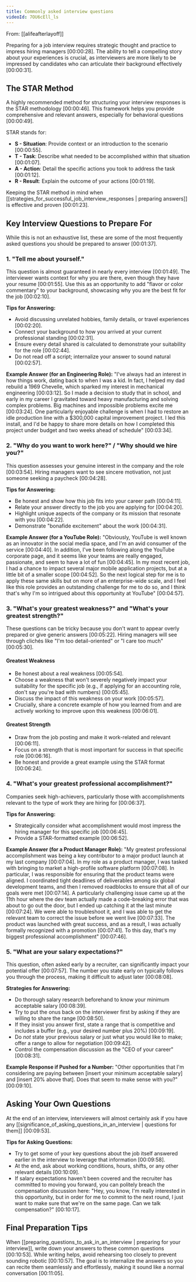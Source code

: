 ```yaml
---
title: Commonly asked interview questions
videoId: 7OU6cEll_ls
---
```


From: [[alifeafterlayoff]] <br/> 

Preparing for a job interview requires strategic thought and practice to impress hiring managers <a class="yt-timestamp" data-t="00:00:28">[00:00:28]</a>. The ability to tell a compelling story about your experiences is crucial, as interviewers are more likely to be impressed by candidates who can articulate their background effectively <a class="yt-timestamp" data-t="00:00:31">[00:00:31]</a>.

## The STAR Method

A highly recommended method for structuring your interview responses is the STAR methodology <a class="yt-timestamp" data-t="00:00:46">[00:00:46]</a>. This framework helps you provide comprehensive and relevant answers, especially for behavioral questions <a class="yt-timestamp" data-t="00:00:49">[00:00:49]</a>.

STAR stands for:
*   **S - Situation**: Provide context or an introduction to the scenario <a class="yt-timestamp" data-t="00:00:55">[00:00:55]</a>.
*   **T - Task**: Describe what needed to be accomplished within that situation <a class="yt-timestamp" data-t="00:01:07">[00:01:07]</a>.
*   **A - Action**: Detail the specific actions you took to address the task <a class="yt-timestamp" data-t="00:01:12">[00:01:12]</a>.
*   **R - Result**: Explain the outcome of your actions <a class="yt-timestamp" data-t="00:01:19">[00:01:19]</a>.

Keeping the STAR method in mind when [[strategies_for_successful_job_interview_responses | preparing answers]] is effective and proven <a class="yt-timestamp" data-t="00:01:23">[00:01:23]</a>.

## Key Interview Questions to Prepare For

While this is not an exhaustive list, these are some of the most frequently asked questions you should be prepared to answer <a class="yt-timestamp" data-t="00:01:37">[00:01:37]</a>.

### 1. "Tell me about yourself."
This question is almost guaranteed in nearly every interview <a class="yt-timestamp" data-t="00:01:49">[00:01:49]</a>. The interviewer wants context for why you are there, even though they have your resume <a class="yt-timestamp" data-t="00:01:55">[00:01:55]</a>. Use this as an opportunity to add "flavor or color commentary" to your background, showcasing why you are the best fit for the job <a class="yt-timestamp" data-t="00:02:10">[00:02:10]</a>.

**Tips for Answering:**
*   Avoid discussing unrelated hobbies, family details, or travel experiences <a class="yt-timestamp" data-t="00:02:20">[00:02:20]</a>.
*   Connect your background to how you arrived at your current professional standing <a class="yt-timestamp" data-t="00:02:31">[00:02:31]</a>.
*   Ensure every detail shared is calculated to demonstrate your suitability for the role <a class="yt-timestamp" data-t="00:02:44">[00:02:44]</a>.
*   Do not read off a script; internalize your answer to sound natural <a class="yt-timestamp" data-t="00:02:57">[00:02:57]</a>.

**Example Answer (for an Engineering Role):**
"I've always had an interest in how things work, dating back to when I was a kid. In fact, I helped my dad rebuild a 1969 Chevelle, which sparked my interest in mechanical engineering <a class="yt-timestamp" data-t="00:03:12">[00:03:12]</a>. So I made a decision to study that in school, and early in my career I gravitated toward heavy manufacturing and solving complex problems. Big machines and impossible problems excite me <a class="yt-timestamp" data-t="00:03:24">[00:03:24]</a>. One particularly enjoyable challenge is when I had to restore an idle production line with a $300,000 capital improvement project. I led this install, and I'd be happy to share more details on how I completed this project under budget and two weeks ahead of schedule" <a class="yt-timestamp" data-t="00:03:34">[00:03:34]</a>.

### 2. "Why do you want to work here?" / "Why should we hire you?"
This question assesses your genuine interest in the company and the role <a class="yt-timestamp" data-t="00:03:54">[00:03:54]</a>. Hiring managers want to see sincere motivation, not just someone seeking a paycheck <a class="yt-timestamp" data-t="00:04:28">[00:04:28]</a>.

**Tips for Answering:**
*   Be honest and show how this job fits into your career path <a class="yt-timestamp" data-t="00:04:11">[00:04:11]</a>.
*   Relate your answer directly to the job you are applying for <a class="yt-timestamp" data-t="00:04:20">[00:04:20]</a>.
*   Highlight unique aspects of the company or its mission that resonate with you <a class="yt-timestamp" data-t="00:04:22">[00:04:22]</a>.
*   Demonstrate "bonafide excitement" about the work <a class="yt-timestamp" data-t="00:04:31">[00:04:31]</a>.

**Example Answer (for a YouTube Role):**
"Obviously, YouTube is well known as an innovator in the social media space, and I'm an avid consumer of the service <a class="yt-timestamp" data-t="00:04:40">[00:04:40]</a>. In addition, I've been following along the YouTube corporate page, and it seems like your teams are really engaged, passionate, and seem to have a lot of fun <a class="yt-timestamp" data-t="00:04:45">[00:04:45]</a>. In my most recent job, I had a chance to impact several major mobile application projects, but at a little bit of a smaller scope <a class="yt-timestamp" data-t="00:04:52">[00:04:52]</a>. So the next logical step for me is to apply these same skills but on more of an enterprise-wide scale, and I feel like this role provides an outstanding challenge for me to do so, and I think that's why I'm so intrigued about this opportunity at YouTube" <a class="yt-timestamp" data-t="00:04:57">[00:04:57]</a>.

### 3. "What's your greatest weakness?" and "What's your greatest strength?"
These questions can be tricky because you don't want to appear overly prepared or give generic answers <a class="yt-timestamp" data-t="00:05:22">[00:05:22]</a>. Hiring managers will see through clichés like "I'm too detail-oriented" or "I care too much" <a class="yt-timestamp" data-t="00:05:30">[00:05:30]</a>.

#### Greatest Weakness
*   Be honest about a real weakness <a class="yt-timestamp" data-t="00:05:54">[00:05:54]</a>.
*   Choose a weakness that won't severely negatively impact your suitability for the specific job (e.g., if applying for an accounting role, don't say you're bad with numbers) <a class="yt-timestamp" data-t="00:05:45">[00:05:45]</a>.
*   Discuss the impact of this weakness on your work <a class="yt-timestamp" data-t="00:05:57">[00:05:57]</a>.
*   Crucially, share a concrete example of how you learned from and are actively working to improve upon this weakness <a class="yt-timestamp" data-t="00:06:01">[00:06:01]</a>.

#### Greatest Strength
*   Draw from the job posting and make it work-related and relevant <a class="yt-timestamp" data-t="00:06:11">[00:06:11]</a>.
*   Focus on a strength that is most important for success in that specific role <a class="yt-timestamp" data-t="00:06:16">[00:06:16]</a>.
*   Be honest and provide a great example using the STAR format <a class="yt-timestamp" data-t="00:06:24">[00:06:24]</a>.

### 4. "What's your greatest professional accomplishment?"
Companies seek high-achievers, particularly those with accomplishments relevant to the type of work they are hiring for <a class="yt-timestamp" data-t="00:06:37">[00:06:37]</a>.

**Tips for Answering:**
*   Strategically consider what accomplishment would most impress the hiring manager for this specific job <a class="yt-timestamp" data-t="00:06:45">[00:06:45]</a>.
*   Provide a STAR-formatted example <a class="yt-timestamp" data-t="00:06:52">[00:06:52]</a>.

**Example Answer (for a Product Manager Role):**
"My greatest professional accomplishment was being a key contributor to a major product launch at my last company <a class="yt-timestamp" data-t="00:07:04">[00:07:04]</a>. In my role as a product manager, I was tasked with bringing to market a high-profile software platform <a class="yt-timestamp" data-t="00:07:08">[00:07:08]</a>. In particular, I was responsible for ensuring that the product teams were aligned. I coordinated tight deadlines of deliverables among six global development teams, and then I removed roadblocks to ensure that all of our goals were met <a class="yt-timestamp" data-t="00:07:14">[00:07:14]</a>. A particularly challenging issue came up at the 11th hour where the dev team actually made a code-breaking error that was about to go out the door, but I ended up catching it at the last minute <a class="yt-timestamp" data-t="00:07:24">[00:07:24]</a>. We were able to troubleshoot it, and I was able to get the relevant team to correct the issue before we went live <a class="yt-timestamp" data-t="00:07:33">[00:07:33]</a>. The product was launched with great success, and as a result, I was actually formally recognized with a promotion <a class="yt-timestamp" data-t="00:07:41">[00:07:41]</a>. To this day, that's my biggest professional accomplishment" <a class="yt-timestamp" data-t="00:07:46">[00:07:46]</a>.

### 5. "What are your salary expectations?"
This question, often asked early by a recruiter, can significantly impact your potential offer <a class="yt-timestamp" data-t="00:07:57">[00:07:57]</a>. The number you state early on typically follows you through the process, making it difficult to adjust later <a class="yt-timestamp" data-t="00:08:08">[00:08:08]</a>.

**Strategies for Answering:**
*   Do thorough salary research beforehand to know your minimum acceptable salary <a class="yt-timestamp" data-t="00:08:39">[00:08:39]</a>.
*   Try to put the onus back on the interviewer first by asking if they are willing to share the range <a class="yt-timestamp" data-t="00:08:50">[00:08:50]</a>.
*   If they insist you answer first, state a range that is competitive and includes a buffer (e.g., your desired number plus 20%) <a class="yt-timestamp" data-t="00:09:19">[00:09:19]</a>.
*   Do *not* state your previous salary or just what you would like to make; offer a range to allow for negotiation <a class="yt-timestamp" data-t="00:09:42">[00:09:42]</a>.
*   Control the compensation discussion as the "CEO of your career" <a class="yt-timestamp" data-t="00:08:31">[00:08:31]</a>.

**Example Response if Pushed for a Number:**
"Other opportunities that I'm considering are paying between [insert your minimum acceptable salary] and [insert 20% above that]. Does that seem to make sense with you?" <a class="yt-timestamp" data-t="00:09:10">[00:09:10]</a>.

## Asking Your Own Questions

At the end of an interview, interviewers will almost certainly ask if you have any [[significance_of_asking_questions_in_an_interview | questions for them]] <a class="yt-timestamp" data-t="00:09:53">[00:09:53]</a>.

**Tips for Asking Questions:**
*   Try to get some of your key questions about the job itself answered earlier in the interview to leverage that information <a class="yt-timestamp" data-t="00:09:58">[00:09:58]</a>.
*   At the end, ask about working conditions, hours, shifts, or any other relevant details <a class="yt-timestamp" data-t="00:10:09">[00:10:09]</a>.
*   If salary expectations haven't been covered and the recruiter has committed to moving you forward, you can politely breach the compensation discussion here: "Hey, you know, I'm really interested in this opportunity, but in order for me to commit to the next round, I just want to make sure that we're on the same page. Can we talk compensation?" <a class="yt-timestamp" data-t="00:10:17">[00:10:17]</a>.

## Final Preparation Tips

When [[preparing_questions_to_ask_in_an_interview | preparing for your interview]], write down your answers to these common questions <a class="yt-timestamp" data-t="00:10:53">[00:10:53]</a>. While writing helps, avoid rehearsing too closely to prevent sounding robotic <a class="yt-timestamp" data-t="00:10:57">[00:10:57]</a>. The goal is to internalize the answers so you can recite them seamlessly and effortlessly, making it sound like a normal conversation <a class="yt-timestamp" data-t="00:11:05">[00:11:05]</a>.